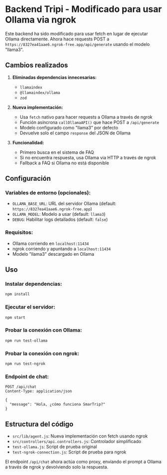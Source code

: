 # Backend Tripi - Modificado para usar Ollama via ngrok

Este backend ha sido modificado para usar fetch en lugar de ejecutar Ollama directamente. Ahora hace requests POST a `https://8327ea41aae6.ngrok-free.app/api/generate` usando el modelo "llama3".

## Cambios realizados

1. **Eliminadas dependencias innecesarias:**
   - `llamaindex`
   - `@llamaindex/ollama`
   - `zod`

2. **Nueva implementación:**
   - Usa `fetch` nativo para hacer requests a Ollama a través de ngrok
   - Función asíncrona `callOllamaAPI()` que hace POST a `/api/generate`
   - Modelo configurado como "llama3" por defecto
   - Devuelve solo el campo `response` del JSON de Ollama

3. **Funcionalidad:**
   - Primero busca en el sistema de FAQ
   - Si no encuentra respuesta, usa Ollama via HTTP a través de ngrok
   - Fallback a FAQ si Ollama no está disponible

## Configuración

### Variables de entorno (opcionales):
- `OLLAMA_BASE_URL`: URL del servidor Ollama (default: `https://8327ea41aae6.ngrok-free.app`)
- `OLLAMA_MODEL`: Modelo a usar (default: `llama3`)
- `DEBUG`: Habilitar logs detallados (default: `false`)

### Requisitos:
- Ollama corriendo en `localhost:11434`
- ngrok corriendo y apuntando a `localhost:11434`
- Modelo "llama3" descargado en Ollama

## Uso

### Instalar dependencias:
```bash
npm install
```

### Ejecutar el servidor:
```bash
npm start
```

### Probar la conexión con Ollama:
```bash
npm run test-ollama
```

### Probar la conexión con ngrok:
```bash
npm run test-ngrok
```

### Endpoint de chat:
```
POST /api/chat
Content-Type: application/json

{
  "message": "Hola, ¿cómo funciona SmarTrip?"
}
```

## Estructura del código

- `src/lib/agent.js`: Nueva implementación con fetch usando ngrok
- `src/controllers/api.controllers.js`: Controlador simplificado
- `test-ollama.js`: Script de prueba original
- `test-ngrok-connection.js`: Script de prueba para ngrok

El endpoint `/api/chat` ahora actúa como proxy, enviando el prompt a Ollama a través de ngrok y devolviendo solo la respuesta. 